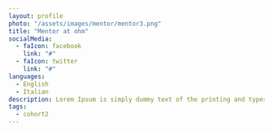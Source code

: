 ```yaml
---
layout: profile
photo: "/assets/images/mentor/mentor3.png"
title: "Mentor at ohm"
socialMedia:
  - faIcon: facebook
    link: "#"
  - faIcon: twitter
    link: "#"
languages:
  - English
  - Italian
description: Lorem Ipsum is simply dummy text of the printing and typesetting industry.
tags:
  - cohort2
---
```

